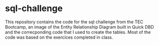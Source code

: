 # sql-challenge
This repository contains the code for the sql challenge from the TEC Bootcamp, an image of the Entity Relationship Diagram built in Quick DBD and the correcponding code that I used to create the tables.
Most of the code was based on the exercices completed in class. 
